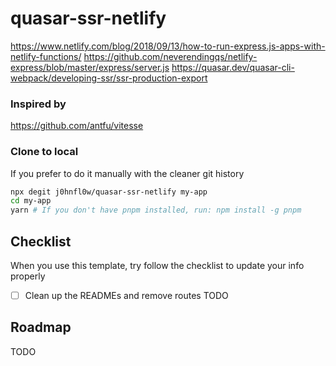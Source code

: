 # quasar-ssr-netlify

https://www.netlify.com/blog/2018/09/13/how-to-run-express.js-apps-with-netlify-functions/
https://github.com/neverendingqs/netlify-express/blob/master/express/server.js
https://quasar.dev/quasar-cli-webpack/developing-ssr/ssr-production-export

### Inspired by

https://github.com/antfu/vitesse

### Clone to local

If you prefer to do it manually with the cleaner git history

```bash
npx degit j0hnfl0w/quasar-ssr-netlify my-app
cd my-app
yarn # If you don't have pnpm installed, run: npm install -g pnpm
```

## Checklist

When you use this template, try follow the checklist to update your info properly

- [ ] Clean up the READMEs and remove routes
      TODO

## Roadmap

TODO
